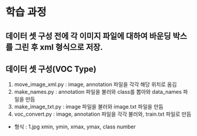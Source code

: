 # 학습 과정


## 데이터 셋 구성 전에 각 이미지 파일에 대하여 바운딩 박스를 그린 후 xml 형식으로 저장.
## 데이터 셋 구성(VOC Type)
1. move_image_xml.py : image, annotation 파일을 각각 해당 위치로 옴김
2. make_names.py : annotation 파일을 불러와 class를 뽑아와 data_names 파일을 만듬
3. make_image_txt.py : image 파일을 불러와 image.txt 파일을 만듬
4. voc_convert.py : image, annotation 파일을 각각 불러와, train.txt 파일로 만듬
  - 형식 : 1.jpg xmin, ymin, xmax, ymax, class number
